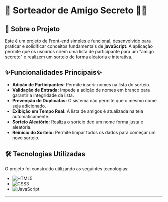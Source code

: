 # 🎁 Sorteador de Amigo Secreto 🎉✨

## 📖 Sobre o Projeto

Este é um projeto de Front-end simples e funcional, desenvolvido para praticar e solidificar conceitos fundamentais de **javaScript**. 
A aplicação permite que os usúarios criem uma lista de participante para um "amigo secreto" e realizem um sorteio de forma aléatoria e interativa.

## ✨Funcionalidades Principais✨ 

- **Adição de Participantes:** Permite inserir nomes na lista do sorteio.
- **Validação de Entrada:** Impede a adição de nomes em branco para garantir a integridade da lista.
- **Prevenção de Duplicatas:** O sistema não permite que o mesmo nome seja adicionado.
- **Exibição em Tempo Real:** A lista de amigos é atualizada na tela automaticamente.
- **Sorteio Aleatório:** Realiza o sorteio ded um nome forma justa e aleatória.
- **Reinício do Sorteio:** Permite limpar todos os dados para começar um novo sorteio.


## 🛠️ Tecnologias Utilizadas

O projeto foi construido utilizando as seguintes tecnologias:

-   ![HTML5](https://img.shields.io/badge/html5-%23E34F26.svg?style=for-the-badge&logo=html5&logoColor=white)
-   ![CSS3](https://img.shields.io/badge/css3-%231572B6.svg?style=for-the-badge&logo=css3&logoColor=white)
-   ![JavaScript](https://img.shields.io/badge/javascript-%23323330.svg?style=for-the-badge&logo=javascript&logoColor=%23F7DF1E)

---
